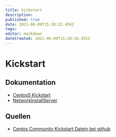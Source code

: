 ```yaml
---
title: kickstart
description: 
published: true
date: 2021-06-09T15:28:23.456Z
tags: 
editor: markdown
dateCreated: 2021-06-09T15:28:18.355Z
---
```


# Kickstart

## Dokumentation

* [Centos5 Kickstart](https://www.centos.org/docs/5/html/Installation_Guide-en-US/s1-kickstart2-startinginstall.html)
* [NetworkInstallServer](https://wiki.centos.org/HowTos/NetworkInstallServer)

## Quellen

* [Centos Community Kickstart Datein bei github](https://github.com/CentOS/Community-Kickstarts)